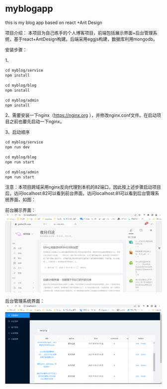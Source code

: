 # myblogapp
this is my blog app based on react +Ant Design


项目介绍：
本项目为自己练手的个人博客项目，前端包括展示界面+后台管理系统，基于react+AntDesign构建。后端采用eggjs构建，数据库利用mongodb。

安装步骤：

1、
```
cd myblog/service
npm install

cd myblog/blog
npm install

cd myblog/admin
npm install
```
2、需要安装一下nginx（https://nginx.org ），并修改nginx.conf文件。在启动项目之前也要先启动一下nginx。

3、启动顺序

```
cd myblog/service
npm run dev

cd myblog/blog
npm run start

cd myblog/admin
npm run start

```
注意：本项目跨域采用nginx反向代理到本机的82端口，因此按上述步骤启动项目后，访问localhost:82可以看到前台界面，访问localhost:81可以看到后台管理系统界面，如图：

前台展示界面：
![image-20220831185409099](./blog/src/assets/blog.png)

后台管理系统界面：
![image-20220831185409099](./blog/src/assets/admin.png)



